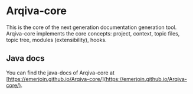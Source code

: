# Arqiva-core
This is the core of the next generation documentation generation tool.
Arqiva-core implements the core concepts: project, context, topic files, topic tree, modules (extensibility), hooks.

## Java docs
You can find the java-docs of Arqiva-core at [https://emerjoin.github.io/Arqiva-core/](https://emerjoin.github.io/Arqiva-core/).
